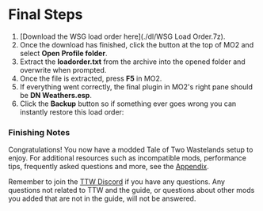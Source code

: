 ﻿# Final Steps
1. [Download the WSG load order here](./dl/WSG Load Order.7z).
1. Once the download has finished, click the  button at the top of MO2 and select **Open Profile folder**.
1. Extract the **loadorder.txt** from the archive into the opened folder and overwrite when prompted.
1. Once the file is extracted, press **F5** in MO2.
1. If everything went correctly, the final plugin in MO2's right pane should be **DN Weathers.esp**.
1. Click the **Backup** button so if something ever goes wrong you can instantly restore this load order:


### **Finishing Notes**
Congratulations! You now have a modded Tale of Two Wastelands setup to enjoy. For additional resources such as incompatible mods, performance tips, frequently asked questions and more, see the [Appendix](./appendix.html). 

Remember to join the [TTW Discord](https://discord.gg/taleoftwowastelands) if you have any questions. Any questions not related to TTW and the guide, or questions about other mods you added that are not in the guide, will not be answered. 

